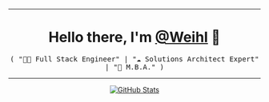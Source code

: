 
------
<p>
  <h1 align="center">
    <b>Hello there, I'm <a href="https://github.com/wei">@Weihl</a> 👋</b>
  </h1>
  <p align="center">
    <samp>( "👨‍💻 Full Stack Engineer" | "☁️ Solutions Architect Expert" | "💼 M.B.A." )</samp>
  </p>
</p>

-------
<p align="center">
  <a href="https://github.com/wei">
    <img alt="GitHub Stats" src="https://github-readme-stats.vercel.app/api?username=Weihltech&custom_title=GitHub%20Stats&show_icons=true&theme=github_dark&count_private=true&include_all_commits=true&hide_border=true" />
  </a>
</p>
